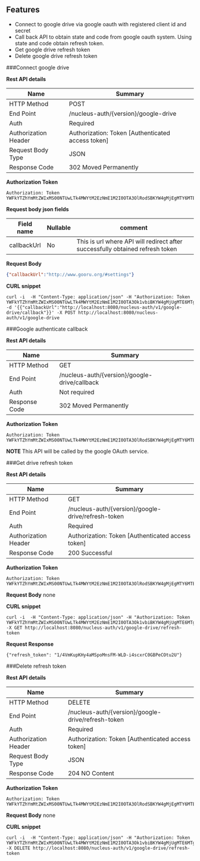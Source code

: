 Features
----------

  -  Connect to google drive via google oauth with registered client id and secret 
  -  Call back API to obtain state and code from google oauth system. Using state and code obtain refresh token.
  -  Get google drive refresh token 
  -  Delete google drive refresh token
  
###Connect google drive 

**Rest API details**

| Name | Summary |
|------------------------|--------|
| HTTP Method | POST |
| End Point | /nucleus-auth/{version}/google-drive |
| Auth | Required |
| Authorization Header | Authorization: Token [Authenticated access token]
| Request Body Type | JSON |
| Response Code | 302 Moved Permanently |

**Authorization Token**
```
Authorization: Token YWFkYTZhYmMtZWIxMS00NTUwLTk4MWYtM2EzNmE1M2I0OTA3OlRodSBKYW4gMjEgMTY6MTE6MTcgSVNUIDIwMTY6MTQ1MzM3Mjg3NzQxMA==
```

**Request body json fields**

| Field name          | Nullable | comment                            |
|---------------------|----------|------------------------------------|
| callbackUrl | No   | This is url where API will redirect after successfully obtained refresh token  |




**Request Body**

```json
{"callbackUrl":"http://www.gooru.org/#settings"}
```

**CURL snippet**

```posh
curl -i  -H "Content-Type: application/json" -H "Authorization: Token YWFkYTZhYmMtZWIxMS00NTUwLTk4MWYtM2EzNmE1M2I0OTA3Ok1vbiBKYW4gMjUgMTE6MTg6MDUgSVNUIDIwMTY6MTQ1MzcwMDg4NTQzMA==" -d '{{"callbackUrl":"http://localhost:8080/nucleus-auth/v1/google-drive/callback"}}' -X POST http://localhost:8080/nucleus-auth/v1/google-drive
```

###Google authenticate callback

**Rest API details**

| Name | Summary |
|------------------------|--------|
| HTTP Method | GET |
| End Point | /nucleus-auth/{version}/google-drive/callback |
| Auth | Not required |
| Response Code | 302 Moved Permanently |

**Authorization Token**
```
Authorization: Token YWFkYTZhYmMtZWIxMS00NTUwLTk4MWYtM2EzNmE1M2I0OTA3OlRodSBKYW4gMjEgMTY6MTE6MTcgSVNUIDIwMTY6MTQ1MzM3Mjg3NzQxMA==
```

**NOTE**
This API will be called by the google OAuth service. 


###Get drive refresh token 

**Rest API details**

| Name | Summary |
|------------------------|--------|
| HTTP Method | GET |
| End Point | /nucleus-auth/{version}/google-drive/refresh-token |
| Auth | Required |
| Authorization Header | Authorization: Token [Authenticated access token]
| Response Code | 200 Successful |

**Authorization Token**
```
Authorization: Token YWFkYTZhYmMtZWIxMS00NTUwLTk4MWYtM2EzNmE1M2I0OTA3OlRodSBKYW4gMjEgMTY6MTE6MTcgSVNUIDIwMTY6MTQ1MzM3Mjg3NzQxMA==
```


**Request Body**
none

**CURL snippet**

```posh
curl -i  -H "Content-Type: application/json" -H "Authorization: Token YWFkYTZhYmMtZWIxMS00NTUwLTk4MWYtM2EzNmE1M2I0OTA3Ok1vbiBKYW4gMjUgMTE6MTg6MDUgSVNUIDIwMTY6MTQ1MzcwMDg4NTQzMA=="  -X GET http://localhost:8080/nucleus-auth/v1/google-drive/refresh-token
```

**Request Response**
```
{"refresh_token": "1/4VmKupKHy4aMSpoMnsFM-WLD-i4scxrC0GBPeCOtu2U"}
```



###Delete refresh token

**Rest API details**

| Name | Summary |
|------------------------|--------|
| HTTP Method | DELETE |
| End Point | /nucleus-auth/{version}/google-drive/refresh-token |
| Auth | Required |
| Authorization Header | Authorization: Token [Authenticated access token]
| Request Body Type | JSON |
| Response Code | 204 NO Content |

**Authorization Token**
```
Authorization: Token YWFkYTZhYmMtZWIxMS00NTUwLTk4MWYtM2EzNmE1M2I0OTA3OlRodSBKYW4gMjEgMTY6MTE6MTcgSVNUIDIwMTY6MTQ1MzM3Mjg3NzQxMA==
```

**Request Body**
none

**CURL snippet**

```posh
curl -i  -H "Content-Type: application/json" -H "Authorization: Token YWFkYTZhYmMtZWIxMS00NTUwLTk4MWYtM2EzNmE1M2I0OTA3Ok1vbiBKYW4gMjUgMTE6MTg6MDUgSVNUIDIwMTY6MTQ1MzcwMDg4NTQzMA=="  -X DELETE http://localhost:8080/nucleus-auth/v1/google-drive/refresh-token
```




